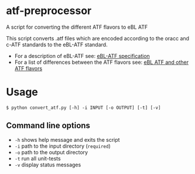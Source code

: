 # atf-preprocessor
A script for converting the different ATF flavors to eBL ATF 

This script converts .atf files which are encoded according to the oracc and c-ATF standards to the eBL-ATF standard.
* For a description of eBL-ATF see: [eBL-ATF specification](https://github.com/ElectronicBabylonianLiterature/ebl-api/blob/master/docs/ebl-atf.md)
* For a list of differences between the ATF flavors see: [eBL ATF and other ATF flavors](https://github.com/ElectronicBabylonianLiterature/generic-documentation/wiki/eBL-ATF-and-other-ATF-flavors)
# Usage
<!-- usage -->
```sh-session
$ python convert_atf.py [-h] -i INPUT [-o OUTPUT] [-t] [-v]
```
<!-- usagestop -->
## Command line options
* `-h` shows help message and exits the script
* `-i` path to the input directory (`required`)
* `-o` path to the output directory
* `-t` run all unit-tests
* `-v` display status messages

